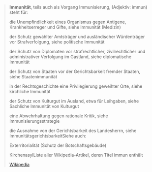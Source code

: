 > **Immunität**, teils auch als Vorgang Immunisierung, (Adjektiv: immun) steht für:
>
> 
>
> die Unempfindlichkeit eines Organismus gegen Antigene, Krankheitserreger und Gifte, siehe Immunität (Medizin)
>
> der Schutz gewählter Amtsträger und ausländischer Würdenträger vor Strafverfolgung, siehe politische Immunität
>
> der Schutz von Diplomaten vor strafrechtlicher, zivilrechtlicher und administrativer Verfolgung im Gastland, siehe diplomatische Immunität
>
> der Schutz von Staaten vor der Gerichtsbarkeit fremder Staaten, siehe Staatenimmunität
>
> in der Rechtsgeschichte eine Privilegierung geweihter Orte, siehe kirchliche Immunität
>
> der Schutz von Kulturgut im Ausland, etwa für Leihgaben, siehe Sachliche Immunität von Kulturgut
>
> eine Abwehrhaltung gegen rationale Kritik, siehe Immunisierungsstrategie
>
> die Ausnahme von der Gerichtsbarkeit des Landesherrn, siehe ImmunitätsgerichtsbarkeitSiehe auch:
>
> 
>
> Exterritorialität (Schutz der Botschaftsgebäude)
>
> KirchenasylListe aller Wikipedia-Artikel, deren Titel immun enthält
>
> [Wikipedia](https://de.wikipedia.org/wiki/Immunit%C3%A4t)